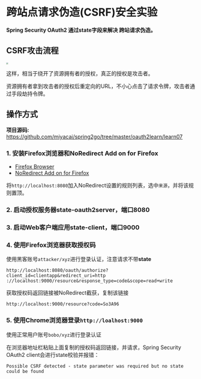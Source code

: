 # 跨站点请求伪造(CSRF)安全实验



**Spring Security OAuth2 通过state字段来解决 跨站请求伪造。**



## CSRF攻击流程

<img src="https://oscimg.oschina.net/oscnet/up-580ee936b6d675b00e2d2438f77118e3693.png" style="zoom: 33%;" >



这样，相当于绕开了资源拥有者的授权，真正的授权是攻击者。

资源拥有者拿到攻击者的授权后重定向的URL，不小心点击了请求令牌，攻击者通过手段劫持令牌。



## 操作方式

**项目源码:** https://github.com/miyacai/spring2go/tree/master/oauth2learn/learn07

### 1. 安装Firefox浏览器和NoRedirect Add on for Firefox
* [Firefox Browser](http://ftp.mozilla.org/pub/firefox/releases/47.0.2/win64/zh-CN/)
* [NoRedirect Add on for Firefox](https://addons.thunderbird.net/en-us/firefox/addon/noredirect/)

将`http://localhost:8080`加入NoRedirect设置的规则列表，选中`来源`，并将该规则置顶。

### 2. 启动授权服务器state-oauth2server，端口8080

### 3. 启动Web客户端应用state-client，端口9000

### 4. 使用Firefox浏览器获取授权码

使用黑客账号`attacker/xyz`进行登录认证，注意请求不带**state**

```
http://localhost:8080/oauth/authorize?client_id=clientapp&redirect_uri=http
://localhost:9000/resource&response_type=code&scope=read+write
```
获取授权码返回链接被NoRedirect截获，复制该链接

```
http://localhost:9000/resource?code=So3A96
```

### 5. 使用Chrome浏览器登录`http://loalhost:9000`

使用正常用户账号`bobo/xyz`进行登录认证

在浏览器地址栏粘贴上面复制的授权码返回链接，并请求，Spring Security OAuth2 client会进行state校验并报错：

```
Possible CSRF detected - state parameter was required but no state could be found
```







